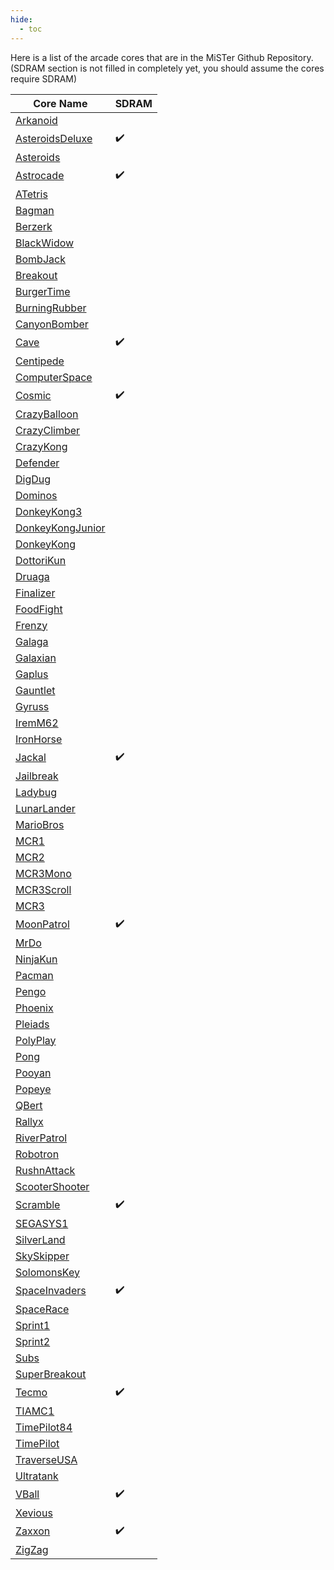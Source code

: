 ```yaml
---
hide:
  - toc
---
```


Here is a list of the arcade cores that are in the MiSTer Github Repository. (SDRAM section is not filled in completely yet, you should assume the cores require SDRAM)

| Core Name                                                                          | SDRAM    |
| ---------------------------------------------------------------------------------- | -------- |
| [Arkanoid](https://github.com/MiSTer-devel/Arcade-Arkanoid_MISTer)                 |          |
| [AsteroidsDeluxe](https://github.com/MiSTer-devel/Arcade-AsteroidsDeluxe_MiSTer)   | ✔️        |
| [Asteroids](https://github.com/MiSTer-devel/Arcade-Asteroids_MiSTer)               |          |
| [Astrocade](https://github.com/MiSTer-devel/Arcade-Astrocade_MiSTer)               | ✔️        |
| [ATetris](https://github.com/MiSTer-devel/Arcade-ATetris_MiSTer)                   |          |
| [Bagman](https://github.com/MiSTer-devel/Arcade-Bagman_MiSTer)                     |          |
| [Berzerk](https://github.com/MiSTer-devel/Arcade-Berzerk_MiSTer)                   |          |
| [BlackWidow](https://github.com/MiSTer-devel/Arcade-BlackWidow_MiSTer)             |          |
| [BombJack](https://github.com/MiSTer-devel/Arcade-BombJack_MiSTer)                 |          |
| [Breakout](https://github.com/MiSTer-devel/Arcade-Breakout_MiSTer)                 |          |
| [BurgerTime](https://github.com/MiSTer-devel/Arcade-BurgerTime_MiSTer)             |          |
| [BurningRubber](https://github.com/MiSTer-devel/Arcade-BurningRubber_MiSTer)       |          |
| [CanyonBomber](https://github.com/MiSTer-devel/Arcade-CanyonBomber_MiSTer)         |          |
| [Cave](https://github.com/MiSTer-devel/Arcade-Cave_MiSTer)                         | ✔️        |
| [Centipede](https://github.com/MiSTer-devel/Arcade-Centipede_MiSTer)               |          |
| [ComputerSpace](https://github.com/MiSTer-devel/Arcade-ComputerSpace_MiSTer)       |          |
| [Cosmic](https://github.com/MiSTer-devel/Arcade-Cosmic_MiSTer)                     | ✔️        |
| [CrazyBalloon](https://github.com/MiSTer-devel/Arcade-CrazyBalloon_MiSTer)         |          |
| [CrazyClimber](https://github.com/MiSTer-devel/Arcade-CrazyClimber_MiSTer)         |          |
| [CrazyKong](https://github.com/MiSTer-devel/Arcade-CrazyKong_MiSTer)               |          |
| [Defender](https://github.com/MiSTer-devel/Arcade-Defender_MiSTer)                 |          |
| [DigDug](https://github.com/MiSTer-devel/Arcade-DigDug_MiSTer)                     |          |
| [Dominos](https://github.com/MiSTer-devel/Arcade-Dominos_MiSTer)                   |          |
| [DonkeyKong3](https://github.com/MiSTer-devel/Arcade-DonkeyKong3_MiSTer)           |          |
| [DonkeyKongJunior](https://github.com/MiSTer-devel/Arcade-DonkeyKongJunior_MiSTer) |          |
| [DonkeyKong](https://github.com/MiSTer-devel/Arcade-DonkeyKong_MiSTer)             |          |
| [DottoriKun](https://github.com/MiSTer-devel/Arcade-DottoriKun_MiSTer)             |          |
| [Druaga](https://github.com/MiSTer-devel/Arcade-Druaga_MiSTer)                     |          |
| [Finalizer](https://github.com/MiSTer-devel/Arcade-Finalizer_MiSTer)               |          |
| [FoodFight](https://github.com/MiSTer-devel/Arcade-FoodFight_MiSTer)               |          |
| [Frenzy](https://github.com/MiSTer-devel/Arcade-Frenzy_MiSTer)                     |          |
| [Galaga](https://github.com/MiSTer-devel/Arcade-Galaga_MiSTer)                     |          |
| [Galaxian](https://github.com/MiSTer-devel/Arcade-Galaxian_MiSTer)                 |          |
| [Gaplus](https://github.com/MiSTer-devel/Arcade-Gaplus_MiSTer)                     |          |
| [Gauntlet](https://github.com/MiSTer-devel/Arcade-Gauntlet_MiSTer)                 |          |
| [Gyruss](https://github.com/MiSTer-devel/Arcade-Gyruss_MiSTer)                     |          |
| [IremM62](https://github.com/MiSTer-devel/Arcade-IremM62_MiSTer)                   |          |
| [IronHorse](https://github.com/MiSTer-devel/Arcade-IronHorse_MiSTer)               |          |
| [Jackal](https://github.com/MiSTer-devel/Arcade-Jackal_MiSTer)                     | ✔️        |
| [Jailbreak](https://github.com/MiSTer-devel/Arcade-Jailbreak_MiSTer)               |          |
| [Ladybug](https://github.com/MiSTer-devel/Arcade-LadyBug_MiSTer)                   |          |
| [LunarLander](https://github.com/MiSTer-devel/Arcade-LunarLander_MiSTer)           |          |
| [MarioBros](https://github.com/MiSTer-devel/Arcade-MarioBros_MiSTer)               |          |
| [MCR1](https://github.com/MiSTer-devel/Arcade-MCR1_MiSTer)                         |          |
| [MCR2](https://github.com/MiSTer-devel/Arcade-MCR2_MiSTer)                         |          |
| [MCR3Mono](https://github.com/MiSTer-devel/Arcade-MCR3Mono_MiSTer)                 |          |
| [MCR3Scroll](https://github.com/MiSTer-devel/Arcade-MCR3Scroll_MiSTer)             |          |
| [MCR3](https://github.com/MiSTer-devel/Arcade-MCR3_MiSTer)                         |          |
| [MoonPatrol](https://github.com/MiSTer-devel/Arcade-MoonPatrol_MiSTer)             | ✔️        |
| [MrDo](https://github.com/MiSTer-devel/Arcade-MrDo_MiSTer)                         |          |
| [NinjaKun](https://github.com/MiSTer-devel/Arcade-NinjaKun_MiSTer)                 |          |
| [Pacman](https://github.com/MiSTer-devel/Arcade-Pacman_MiSTer)                     |          |
| [Pengo](https://github.com/MiSTer-devel/Arcade-Pengo_MiSTer)                       |          |
| [Phoenix](https://github.com/MiSTer-devel/Arcade-Phoenix_MiSTer)                   |          |
| [Pleiads](https://github.com/MiSTer-devel/Arcade-Pleiads_MiSTer)                   |          |
| [PolyPlay](https://github.com/MiSTer-devel/Arcade-PolyPlay_MiSTer)                 |          |
| [Pong](https://github.com/MiSTer-devel/Arcade-Pong_MiSTer)                         |          |
| [Pooyan](https://github.com/MiSTer-devel/Arcade-Pooyan_MiSTer)                     |          |
| [Popeye](https://github.com/MiSTer-devel/Arcade-Popeye_MiSTer)                     |          |
| [QBert](https://github.com/MiSTer-devel/Arcade-QBert_MiSTer)                       |          |
| [Rallyx](https://github.com/MiSTer-devel/Arcade-RallyX_MiSTer)                     |          |
| [RiverPatrol](https://github.com/MiSTer-devel/Arcade-RiverPatrol_MiSTer)           |          |
| [Robotron](https://github.com/MiSTer-devel/Arcade-Robotron_MiSTer)                 |          |
| [RushnAttack](https://github.com/MiSTer-devel/Arcade-RushnAttack_MiSTer)           |          |
| [ScooterShooter](https://github.com/MiSTer-devel/Arcade-ScooterShooter_MiSTer)     |          |
| [Scramble](https://github.com/MiSTer-devel/Arcade-Scramble_MiSTer)                 | ✔️        |
| [SEGASYS1](https://github.com/MiSTer-devel/Arcade-SEGASYS1_MiSTer)                 |          |
| [SilverLand](https://github.com/MiSTer-devel/Arcade-SilverLand_MiSTer)             |          |
| [SkySkipper](https://github.com/MiSTer-devel/Arcade-SkySkipper_MiSTer)             |          |
| [SolomonsKey](https://github.com/MiSTer-devel/Arcade-SolomonsKey_MiSTer)           |          |
| [SpaceInvaders](https://github.com/MiSTer-devel/Arcade-SpaceInvaders_MiSTer)       | ✔️        |
| [SpaceRace](https://github.com/MiSTer-devel/Arcade-SpaceRace_MiSTer)               |          |
| [Sprint1](https://github.com/MiSTer-devel/Arcade-Sprint1_MiSTer)                   |          |
| [Sprint2](https://github.com/MiSTer-devel/Arcade-Sprint2_MiSTer)                   |          |
| [Subs](https://github.com/MiSTer-devel/Arcade-Subs_MiSTer)                         |          |
| [SuperBreakout](https://github.com/MiSTer-devel/Arcade-SuperBreakout_MiSTer)       |          |
| [Tecmo](https://github.com/MiSTer-devel/Arcade-Tecmo_MiSTer)                       | ✔️        |
| [TIAMC1](https://github.com/MiSTer-devel/Arcade-TIAMC1_MiSTer)                     |          |
| [TimePilot84](https://github.com/MiSTer-devel/Arcade-TimePilot84_MISTer)           |          |
| [TimePilot](https://github.com/MiSTer-devel/Arcade-TimePilot_MiSTer)               |          |
| [TraverseUSA](https://github.com/MiSTer-devel/Arcade-TraverseUSA_MiSTer)           |          |
| [Ultratank](https://github.com/MiSTer-devel/Arcade-Ultratank_MiSTer)               |          |
| [VBall](https://github.com/MiSTer-devel/Arcade-VBall_MiSTer)                       | ✔️        |
| [Xevious](https://github.com/MiSTer-devel/Arcade-Xevious_MiSTer)                   |          |
| [Zaxxon](https://github.com/MiSTer-devel/Arcade-Zaxxon_MiSTer)                     | ✔️        |
| [ZigZag](https://github.com/MiSTer-devel/Arcade-ZigZag_MiSTer)                     |          |
